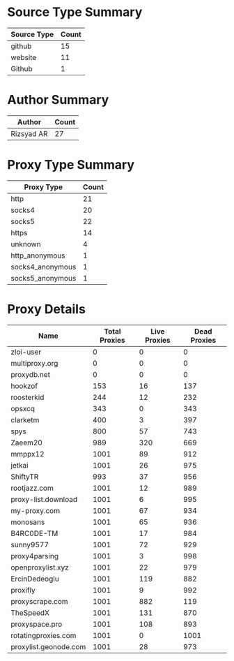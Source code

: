 # Source Type Summary

| Source Type | Count |
|-------------|-------|
| github | 15 |
| website | 11 |
| Github | 1 |


# Author Summary

| Author | Count |
|--------|-------|
| Rizsyad AR | 27 |


# Proxy Type Summary

| Proxy Type | Count |
|------------|-------|
| http | 21 |
| socks4 | 20 |
| socks5 | 22 |
| https | 14 |
| unknown | 4 |
| http_anonymous | 1 |
| socks4_anonymous | 1 |
| socks5_anonymous | 1 |


# Proxy Details

| Name | Total Proxies | Live Proxies | Dead Proxies |
|------|---------------|--------------|---------------|
| zloi-user | 0 | 0 | 0 |
| multiproxy.org | 0 | 0 | 0 |
| proxydb.net | 0 | 0 | 0 |
| hookzof | 153 | 16 | 137 |
| roosterkid | 244 | 12 | 232 |
| opsxcq | 343 | 0 | 343 |
| clarketm | 400 | 3 | 397 |
| spys | 800 | 57 | 743 |
| Zaeem20 | 989 | 320 | 669 |
| mmppx12 | 1001 | 89 | 912 |
| jetkai | 1001 | 26 | 975 |
| ShiftyTR | 993 | 37 | 956 |
| rootjazz.com | 1001 | 12 | 989 |
| proxy-list.download | 1001 | 6 | 995 |
| my-proxy.com | 1001 | 67 | 934 |
| monosans | 1001 | 65 | 936 |
| B4RC0DE-TM | 1001 | 17 | 984 |
| sunny9577 | 1001 | 72 | 929 |
| proxy4parsing | 1001 | 3 | 998 |
| openproxylist.xyz | 1001 | 22 | 979 |
| ErcinDedeoglu | 1001 | 119 | 882 |
| proxifly | 1001 | 9 | 992 |
| proxyscrape.com | 1001 | 882 | 119 |
| TheSpeedX | 1001 | 131 | 870 |
| proxyspace.pro | 1001 | 108 | 893 |
| rotatingproxies.com | 1001 | 0 | 1001 |
| proxylist.geonode.com | 1001 | 28 | 973 |
